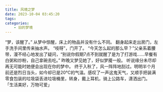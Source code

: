 ```yaml
---
title: 风境之梦
date: 2023-10-04 03:45:20
tags:
categories:
    - 旧的梦境
---
```

“梦，该醒了。”
从梦中惊醒，床上的物品并没有什么不同。
翻身起床走出房门，左手洗手间里传来抽水声。
“吱呀”，门开了。
“今天怎么起的那么早？”父亲系着腰带，漫不经心地发出了疑问，“别说你假期7点不到就醒了是为了打游戏......早餐有白粥和炒粉，自己拿碗去吃。”
昨晚又梦见她了，好似梦魇一般。
听说缘分未尽却再无可能时她便会出现在你的梦中。
终于入秋了，风一阵阵地刮过。明明半个月前还是烈日当头，如今却已是20℃的气温。感叹了一声这鬼天气，又顺手把装满零食包装的垃圾袋丢进垃圾桶里，转身，戴上耳机，骑上公路车，潇洒出门。
「生活美好，万物可爱」
